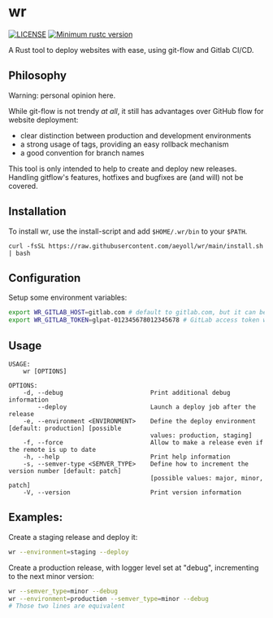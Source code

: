 # wr

[![LICENSE](https://img.shields.io/badge/license-MIT-blue.svg)](LICENSE)
[![Minimum rustc version](https://img.shields.io/badge/rustc-1.48.0+-lightgray.svg)](#rust-version-requirements)

A Rust tool to deploy websites with ease, using git-flow and Gitlab CI/CD.

Philosophy
---

Warning: personal opinion here.

While git-flow is not trendy _at all_, it still has advantages over GitHub flow for website deployment:

- clear distinction between production and development environments
- a strong usage of tags, providing an easy rollback mechanism
- a good convention for branch names

This tool is only intended to help to create and deploy new releases. Handling gitflow's features, hotfixes and bugfixes are (and will) not be covered.

Installation
---

To install wr, use the install-script and add `$HOME/.wr/bin` to your `$PATH`.

```shell
curl -fsSL https://raw.githubusercontent.com/aeyoll/wr/main/install.sh | bash
```

Configuration
----

Setup some environment variables:

```sh
export WR_GITLAB_HOST=gitlab.com # default to gitlab.com, but it can be a private instance
export WR_GITLAB_TOKEN=glpat-012345678012345678 # GitLab access token with "api" rights
```

Usage
---

```
USAGE:
    wr [OPTIONS]

OPTIONS:
    -d, --debug                        Print additional debug information
        --deploy                       Launch a deploy job after the release
    -e, --environment <ENVIRONMENT>    Define the deploy environment [default: production] [possible
                                       values: production, staging]
    -f, --force                        Allow to make a release even if the remote is up to date
    -h, --help                         Print help information
    -s, --semver-type <SEMVER_TYPE>    Define how to increment the version number [default: patch]
                                       [possible values: major, minor, patch]
    -V, --version                      Print version information
```

Examples:
---

Create a staging release and deploy it:

```sh
wr --environment=staging --deploy
```

Create a production release, with logger level set at "debug", incrementing to the next minor version:

```sh
wr --semver_type=minor --debug
wr --environment=production --semver_type=minor --debug
# Those two lines are equivalent
```

